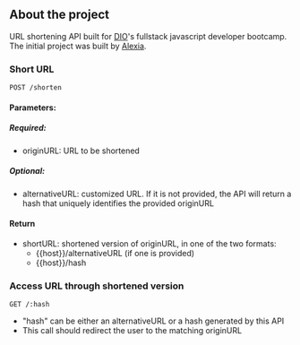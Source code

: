 ## About the project
URL shortening API built for [DIO](https://www.dio.me/sign-in)'s fullstack javascript developer bootcamp. The initial project was built by [Alexia](https://github.com/alexiadorneles).

### Short URL
`POST /shorten`

#### Parameters:
##### Required:
- originURL: URL to be shortened
##### Optional:
- alternativeURL: customized URL. If it is not provided, the API will return a hash that uniquely identifies the provided originURL

#### Return
- shortURL: shortened version of originURL, in one of the two formats:
 	- {{host}}/alternativeURL (if one is provided)
 	- {{host}}/hash

### Access URL through shortened version
`GET /:hash`

- "hash" can be either an alternativeURL or a hash generated by this API
- This call should redirect the user to the matching originURL